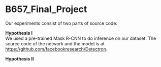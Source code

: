 # B657_Final_Project
Our experiments consist of two parts of source code:

<b> Hypothesis I </b> 
<br />
We used a pre-trained Mask R-CNN to do inference on our dataset. The source code of the network and the model is at https://github.com/facebookresearch/Detectron.



<b> Hypothesis II </b>
